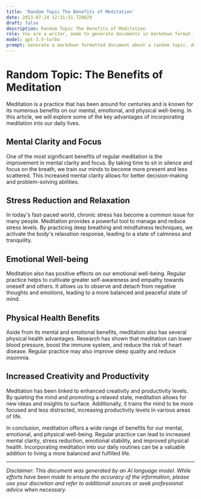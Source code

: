 ```yaml
---
title: 'Random Topic The Benefits of Meditation'
date: 2023-07-24 12:31:51.728829
draft: false
description: Random Topic The Benefits of Meditation
role: You are a writer, made to generate documents in markdown format. It is very important that all of the documents you generate are in valid markdown format.
model: gpt-3.5-turbo
prompt: Generate a markdown formatted document about a random topic. At the bottom, include a disclaimer explaining that the document was generated by you. The first line of the document should be the title. Make sure that the entire document is in proper markdown format, using a mix of various tags to make the document visually appealing.
---
```


# Random Topic: The Benefits of Meditation

Meditation is a practice that has been around for centuries and is known for its numerous benefits on our mental, emotional, and physical well-being. In this article, we will explore some of the key advantages of incorporating meditation into our daily lives.

## Mental Clarity and Focus

One of the most significant benefits of regular meditation is the improvement in mental clarity and focus. By taking time to sit in silence and focus on the breath, we train our minds to become more present and less scattered. This increased mental clarity allows for better decision-making and problem-solving abilities.

## Stress Reduction and Relaxation

In today's fast-paced world, chronic stress has become a common issue for many people. Meditation provides a powerful tool to manage and reduce stress levels. By practicing deep breathing and mindfulness techniques, we activate the body's relaxation response, leading to a state of calmness and tranquility.

## Emotional Well-being

Meditation also has positive effects on our emotional well-being. Regular practice helps to cultivate greater self-awareness and empathy towards oneself and others. It allows us to observe and detach from negative thoughts and emotions, leading to a more balanced and peaceful state of mind.

## Physical Health Benefits

Aside from its mental and emotional benefits, meditation also has several physical health advantages. Research has shown that meditation can lower blood pressure, boost the immune system, and reduce the risk of heart disease. Regular practice may also improve sleep quality and reduce insomnia.

## Increased Creativity and Productivity

Meditation has been linked to enhanced creativity and productivity levels. By quieting the mind and promoting a relaxed state, meditation allows for new ideas and insights to surface. Additionally, it trains the mind to be more focused and less distracted, increasing productivity levels in various areas of life.

In conclusion, meditation offers a wide range of benefits for our mental, emotional, and physical well-being. Regular practice can lead to increased mental clarity, stress reduction, emotional stability, and improved physical health. Incorporating meditation into our daily routines can be a valuable addition to living a more balanced and fulfilled life.

---

*Disclaimer: This document was generated by an AI language model. While efforts have been made to ensure the accuracy of the information, please use your discretion and refer to additional sources or seek professional advice when necessary.*